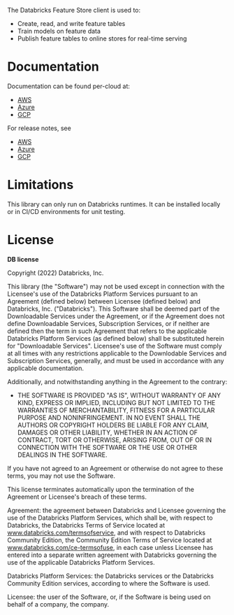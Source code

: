 The Databricks Feature Store client is used to:
* Create, read, and write feature tables
* Train models on feature data
* Publish feature tables to online stores for real-time serving

# Documentation

Documentation can be found per-cloud at:
- [AWS](https://docs.databricks.com/applications/machine-learning/feature-store/index.html)
- [Azure](https://docs.microsoft.com/en-us/azure/databricks/applications/machine-learning/feature-store/)
- [GCP](https://docs.gcp.databricks.com/applications/machine-learning/feature-store/index.html)


For release notes, see
- [AWS](https://docs.databricks.com/release-notes/feature-store/databricks-feature-store.html)
- [Azure](https://docs.microsoft.com/en-us/azure/databricks/release-notes/feature-store/databricks-feature-store)
- [GCP](https://docs.gcp.databricks.com/release-notes/feature-store/databricks-feature-store.html)

# Limitations

This library can only run on Databricks runtimes. It can be installed locally or in CI/CD environments for unit testing.

# License

**DB license**

Copyright (2022) Databricks, Inc.

This library (the "Software") may not be used except in connection with the Licensee's use of the Databricks Platform Services
pursuant to an Agreement (defined below) between Licensee (defined below) and Databricks, Inc. ("Databricks"). This Software
shall be deemed part of the Downloadable Services under the Agreement, or if the Agreement does not define Downloadable Services,
Subscription Services, or if neither are defined then the term in such Agreement that refers to the applicable Databricks Platform
Services (as defined below) shall be substituted herein for "Downloadable Services". Licensee's use of the Software must comply at
all times with any restrictions applicable to the Downlodable Services and Subscription Services, generally, and must be used in
accordance with any applicable documentation.

Additionally, and notwithstanding anything in the Agreement to the contrary:
* THE SOFTWARE IS PROVIDED "AS IS", WITHOUT WARRANTY OF ANY KIND, EXPRESS OR IMPLIED, INCLUDING BUT NOT LIMITED TO THE WARRANTIES
OF MERCHANTABILITY, FITNESS FOR A PARTICULAR PURPOSE AND NONINFRINGEMENT. IN NO EVENT SHALL THE AUTHORS OR COPYRIGHT HOLDERS BE
LIABLE FOR ANY CLAIM, DAMAGES OR OTHER LIABILITY, WHETHER IN AN ACTION OF CONTRACT, TORT OR OTHERWISE, ARISING FROM, OUT OF OR
IN CONNECTION WITH THE SOFTWARE OR THE USE OR OTHER DEALINGS IN THE SOFTWARE.

If you have not agreed to an Agreement or otherwise do not agree to these terms, you may not use the Software.

This license terminates automatically upon the termination of the Agreement or Licensee's breach of these terms.

Agreement: the agreement between Databricks and Licensee governing the use of the Databricks Platform Services, which shall be, with
respect to Databricks, the Databricks Terms of Service located at www.databricks.com/termsofservice, and with respect to Databricks
Community Edition, the Community Edition Terms of Service located at www.databricks.com/ce-termsofuse, in each case unless Licensee
has entered into a separate written agreement with Databricks governing the use of the applicable Databricks Platform Services.

Databricks Platform Services: the Databricks services or the Databricks Community Edition services, according to where the Software is used.

Licensee: the user of the Software, or, if the Software is being used on behalf of a company, the company.

